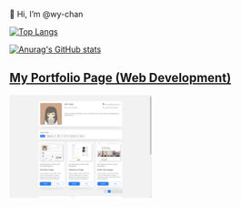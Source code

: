 👋 Hi, I’m @wy-chan

[![Top Langs](https://github-readme-stats.vercel.app/api/top-langs/?username=wy-chan)](https://github.com/wy-chan/github-readme-stats?hide_border=true)


[![Anurag's GitHub stats](https://github-readme-stats.vercel.app/api?username=wy-chan)](https://github.com/wy-chan/github-readme-stats?hide_border=true)


<h2><a href="https://wy-chan.github.io/devchallenges_Portfolio/" target="_blank"> My Portfolio Page (Web Development)</a> </h2>

<a href="https://wy-chan.github.io/devchallenges_Portfolio/" target="_blank">
<img src="https://raw.githubusercontent.com/wy-chan/devchallenges_Portfolio/main/images/screenshot5.png" alt="screenshot" height="180" width="250">
</a>

<!---
wy-chan/wy-chan is a ✨ special ✨ repository because its `README.md` (this file) appears on your GitHub profile.
You can click the Preview link to take a look at your changes.
--->
